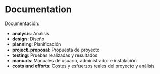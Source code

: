 # Documentation
Documentación:
* **analysis**: Análisis
* **design**: Diseño
* **planning**: Planificación
* **project_proposal**: Propuesta de proyecto
* **testing**: Pruebas realizadas y resultados
* **manuals**: Manuales de usuario, administrador e instalación
* **costs and efforts**: Costes y esfuerzos reales del proyecto y análisis